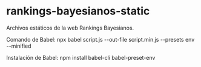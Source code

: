 # rankings-bayesianos-static
Archivos estáticos de la web Rankings Bayesianos.

Comando de Babel: npx babel script.js --out-file script.min.js --presets env --minified

Instalación de Babel: npm install babel-cli babel-preset-env
